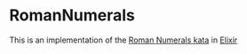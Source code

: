# RomanNumerals

This is an implementation of the [Roman Numerals kata](https://kata-log.rocks/roman-numerals-kata) in [Elixir](https://elixir-lang.org/)
